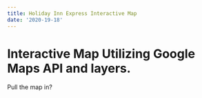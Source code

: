 ```yaml
---
title: Holiday Inn Express Interactive Map
date: '2020-19-18'
---
```


# Interactive Map Utilizing Google Maps API and layers.

Pull the map in?
